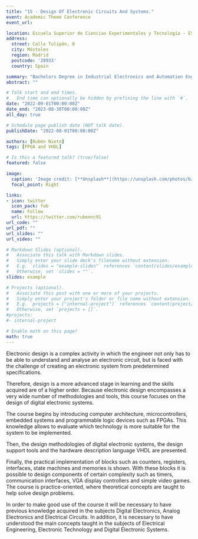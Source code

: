 ```yaml
---
title: "1S - Design Of Electronic Circuits And Systems."
event: Academic Theme Conference
event_url: 

location: Escuela Superior de Ciencias Experimentales y Tecnología - ESCET URJC
address:
  street: Calle Tulipán, 0
  city: Móstoles
  region: Madrid
  postcode: '28933'
  country: Spain

summary: "Bachelors Degree in Industrial Electronics and Automation Engineering."
abstract: ""

# Talk start and end times.
#   End time can optionally be hidden by prefixing the line with `#`.
date: "2022-09-01T00:00:00Z"
date_end: "2023-08-30T00:00:00Z"
all_day: true

# Schedule page publish date (NOT talk date).
publishDate: "2022-08-01T00:00:00Z"

authors: [Rubén Nieto]
tags: [FPGA and VHDL]

# Is this a featured talk? (true/false)
featured: false

image:
  caption: 'Image credit: [**Unsplash**](https://unsplash.com/photos/bzdhc5b3Bxs)'
  focal_point: Right

links:
- icon: twitter
  icon_pack: fab
  name: Follow
  url: https://twitter.com/rubennc91
url_code: ""
url_pdf: ""
url_slides: ""
url_video: ""

# Markdown Slides (optional).
#   Associate this talk with Markdown slides.
#   Simply enter your slide deck's filename without extension.
#   E.g. `slides = "example-slides"` references `content/slides/example-slides.md`.
#   Otherwise, set `slides = ""`.
slides: example

# Projects (optional).
#   Associate this post with one or more of your projects.
#   Simply enter your project's folder or file name without extension.
#   E.g. `projects = ["internal-project"]` references `content/project/deep-learning/index.md`.
#   Otherwise, set `projects = []`.
#projects:
#- internal-project

# Enable math on this page?
math: true
---
```


Electronic design is a complex activity in which the engineer not only has to be able to understand and analyse an electronic circuit, but is faced with the challenge of creating an electronic system from predetermined specifications. 

Therefore, design is a more advanced stage in learning and the skills acquired are of a higher order. Because electronic design encompasses a very wide number of methodologies and tools, this course focuses on the design of digital electronic systems. 

The course begins by introducing computer architecture, microcontrollers, embedded systems and programmable logic devices such as FPGAs. This knowledge allows to evaluate which technology is more suitable for the system to be implemented. 

Then, the design methodologies of digital electronic systems, the design support tools and the hardware description language VHDL are presented. 

Finally, the practical implementation of blocks such as counters, registers, interfaces, state machines and memories is shown. With these blocks it is possible to design components of certain complexity such as timers, communication interfaces, VGA display controllers and simple video games. The course is practice-oriented, where theoretical concepts are taught to help solve design problems. 

In order to make good use of the course it will be necessary to have previous knowledge acquired in the subjects Digital Electronics, Analog Electronics and Electrical Circuits. In addition, it is necessary to have understood the main concepts taught in the subjects of Electrical Engineering, Electronic Technology and Digital Electronic Systems.